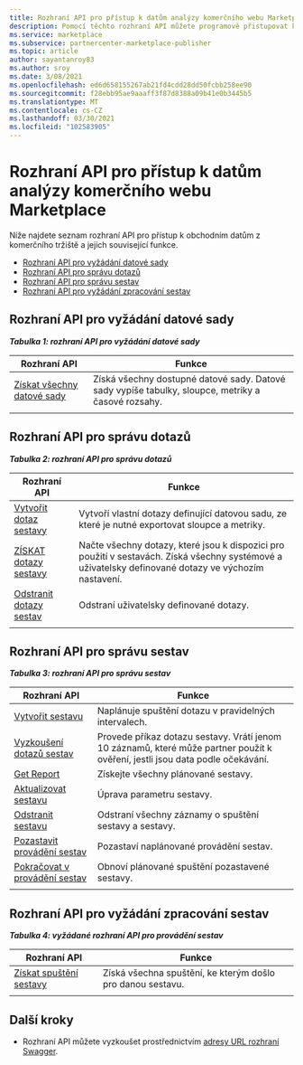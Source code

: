 ```yaml
---
title: Rozhraní API pro přístup k datům analýzy komerčního webu Marketplace
description: Pomocí těchto rozhraní API můžete programově přistupovat k analytickým datům v partnerském centru.
ms.service: marketplace
ms.subservice: partnercenter-marketplace-publisher
ms.topic: article
author: sayantanroy83
ms.author: sroy
ms.date: 3/08/2021
ms.openlocfilehash: ed6d658155267ab21fd4cdd28dd50fcbb258ee90
ms.sourcegitcommit: f28ebb95ae9aaaff3f87d8388a09b41e0b3445b5
ms.translationtype: MT
ms.contentlocale: cs-CZ
ms.lasthandoff: 03/30/2021
ms.locfileid: "102583905"
---
```

# <a name="apis-for-accessing-commercial-marketplace-analytics-data"></a>Rozhraní API pro přístup k datům analýzy komerčního webu Marketplace

Níže najdete seznam rozhraní API pro přístup k obchodním datům z komerčního tržiště a jejich související funkce.

- [Rozhraní API pro vyžádání datové sady](#dataset-pull-apis)
- [Rozhraní API pro správu dotazů](#query-management-apis)
- [Rozhraní API pro správu sestav](#report-management-apis)
- [Rozhraní API pro vyžádání zpracování sestav](#report-execution-pull-apis)

## <a name="dataset-pull-apis"></a>Rozhraní API pro vyžádání datové sady

***Tabulka 1: rozhraní API pro vyžádání datové sady***

| **Rozhraní API** | **Funkce** |
| --- | --- |
| [Získat všechny datové sady](analytics-api-get-all-datasets.md) | Získá všechny dostupné datové sady. Datové sady vypíše tabulky, sloupce, metriky a časové rozsahy. |
|||

## <a name="query-management-apis"></a>Rozhraní API pro správu dotazů

***Tabulka 2: rozhraní API pro správu dotazů***

| **Rozhraní API** | **Funkce** |
| --- | --- |
| [Vytvořit dotaz sestavy](analytics-programmatic-access.md#create-report-query-api) | Vytvoří vlastní dotazy definující datovou sadu, ze které je nutné exportovat sloupce a metriky. |
| [ZÍSKAT dotazy sestavy](analytics-api-get-report-queries.md) | Načte všechny dotazy, které jsou k dispozici pro použití v sestavách. Získá všechny systémové a uživatelsky definované dotazy ve výchozím nastavení. |
| [Odstranit dotazy sestav](analytics-api-delete-report-queries.md) | Odstraní uživatelsky definované dotazy. |
|||

## <a name="report-management-apis"></a>Rozhraní API pro správu sestav

***Tabulka 3: rozhraní API pro správu sestav***

| **Rozhraní API** | **Funkce** |
| --- | --- |
| [Vytvořit sestavu](analytics-programmatic-access.md#create-report-api) | Naplánuje spuštění dotazu v pravidelných intervalech. |
| [Vyzkoušení dotazů sestav](analytics-api-try-report-queries.md) | Provede příkaz dotazu sestavy. Vrátí jenom 10 záznamů, které může partner použít k ověření, jestli jsou data podle očekávání. |
| [Get Report](analytics-api-get-report.md) | Získejte všechny plánované sestavy. |
| [Aktualizovat sestavu](analytics-api-update-report.md) | Úprava parametru sestavy. |
| [Odstranit sestavu](analytics-api-delete-report.md) | Odstraní všechny záznamy o spuštění sestavy a sestavy. |
| [Pozastavit provádění sestav](analytics-api-pause-report-executions.md) | Pozastaví naplánované provádění sestav. |
| [Pokračovat v provádění sestav](analytics-api-resume-report-executions.md) | Obnoví plánované spuštění pozastavené sestavy. |
|||

## <a name="report-execution-pull-apis"></a>Rozhraní API pro vyžádání zpracování sestav

***Tabulka 4: vyžádané rozhraní API pro provádění sestav***

| **Rozhraní API** | **Funkce** |
| --- | --- |
| [Získat spuštění sestavy](analytics-programmatic-access.md#get-report-executions-api) | Získá všechna spuštění, ke kterým došlo pro danou sestavu. |
|||

## <a name="next-steps"></a>Další kroky

- Rozhraní API můžete vyzkoušet prostřednictvím [adresy URL rozhraní Swagger](https://api.partnercenter.microsoft.com/insights/v1/cmp/swagger/index.html).
